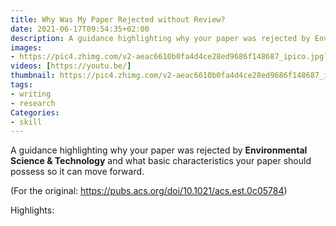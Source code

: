 ```yaml
---
title: Why Was My Paper Rejected without Review?
date: 2021-06-17T09:54:35+02:00
description: A guidance highlighting why your paper was rejected by Environmental Science & Technology and what basic characteristics your paper should possess so it can move forward.
images:
- https://pic4.zhimg.com/v2-aeac6610b0fa4d4ce28ed9686f148687_ipico.jpg?source=172ae18b
videos: [https://youtu.be/]
thumbnail: https://pic4.zhimg.com/v2-aeac6610b0fa4d4ce28ed9686f148687_ipico.jpg?source=172ae18b
tags:
- writing
- research
Categories:
- skill
---
```


A guidance highlighting why your paper was rejected by **Environmental Science & Technology** and what basic characteristics your paper should possess so it can move forward.

(For the original: https://pubs.acs.org/doi/10.1021/acs.est.0c05784)

Highlights:
